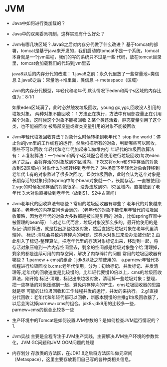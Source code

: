 # JVM
- Java中如何进行类加载的？
- Java中的双亲委派机制，这样实现有什么好处？

- Jvm有哪几块区域？Java8之后对内存分代做了什么改进？
  基于tomcat的部署，tomcat是基于java来开发的，我们启动的tomcat不是一个系统，tomcat本身就是一个jvm进程，我们的写的系统只不过是一些
  代码，放在tomcat目录里，tomcat会加载我们的代码到jvm里去

  java8以后的内存分代的改进：
  1.java8之前：永久代里放了一些常量池+类信息
  2.java8之后：常量池->堆里面，类信息 -> metaspace（区域）

  Jvm的内存分代模型，年轻代和老年代
  默认情况下eden和两个s区域的内存比值为：8:1:1

  如果eden区域满了，此时必然触发垃圾回收，young gc,ygc,回收没人引用的垃圾对象。
  两种对象不能回收：
  1.方法正在执行，方法中有局部变量正在引用某个对象，这时候这个对象不能被回收
  2.某个类还活着，静态变量引用了这个类，也不能被回收
  被局部变量或者类变量引用的对象不能被回收

- Jvm年轻代垃圾回收算法？对象什么时候转移到老年代？
  stop the world：停止你的jvm里的工作线程的运行，然后扫描所有的对象，判断哪些可以回收，哪些不可以回收
  年轻代和老年代加起来叫做堆内存
  年轻代的垃圾回收算法有：
  a.复制算法：一个eden和两个s区域配合着使用进行垃圾回收(每次eden满了之后，会将存活的对象放到S1区域内，下次又将eden和S1中存活的对象
    放到S2区域内)
  对象什么时候转移到老年代？
  3种场景下年轻代对象会转移到老年代
  1.有的对象熬过了很多次回收，15次垃圾回收，此时会认为这个对象是长期存活的对象(例如spring中每个bean对象就一个，长期存活，一直被使用)
  2.ygc的时候发现存活的对象很多，没办法放到S1、S2区域内，直接放到了老年代
  3.大对象直接放到老年代（放到S1、S2中占空间）

- Jvm老年代的回收算法有哪些？常用的垃圾回收器有哪些？
  老年代的对象越来越多，老年代的内存空间也会满的。（老年代的对象不能使用年轻代的垃圾回收策略，因为老年代的对象大多数都是被长期引用的
  对象，比如spring容器中被管理的bean等）
  1.对老年代而言，垃圾对象没那么多的。最开始使用的是标记-清除算法，就是找出那些垃圾对象，然后直接把垃圾对象在老年代里清理掉。
    标记-清除会导致内存碎片的问题，这样大对象过来没办法被分配
  2.由此引入了标记-整理算法，把老年代里的存活对象标记出来，移动到一起，将存活对象压缩到一片内存空间里去，剩余的空间都是垃圾对象整个给
    清理掉，剩余的都是连续可用的内存空间，解决了内存碎片的问题
  常用的垃圾回收器有哪些？
  1.parnew + cms的组合：jdk8以及之前使用的，
    a.parnew:年轻代多线程进行垃圾回收
    b.cms:老年代使用，分为：初始标记、并发标记、并发清理等,老年代的回收速度是比较慢的，比年轻代要慢10倍以上，cms的垃圾回收算法，刚开始
      标记-清理，标记出来垃圾对象，清理掉一些垃圾对象；整理，把一些存活的对象压缩到一起，避免内存碎片的产生。cms垃圾回收器的思路就是尽
      可能的让垃圾回收和工作线程并发的运行，并发的来执行。
  2.g1直接分代回收：老年代和年轻代都可以回收，新版本慢慢的主推g1垃圾回收器了，以后会淘汰掉parnew+cms的组合。jdk8~jdk9用的比较多一些，
    parnew+cms的组合比较多一些

- 生产环境中的Tomcat是如何设置JVM参数的？是如何检查JVM运行情况的？
  1.

- Jvm实战
  主要是全程专注于JVM生产实践，主要解决JVM生产环境的参数优化，JVM GC问题和JVM OOM问题的处理

- 内存划分
  存放类的方法区，在JDK1.8之后将方法区叫做元空间（Metaspace），这里主要存放我们自己写的各种类相关信息。